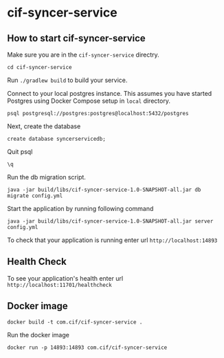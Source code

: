 # cif-syncer-service

## How to start cif-syncer-service 

Make sure you are in the `cif-syncer-service` directry.

```
cd cif-syncer-service
```

Run `./gradlew build` to build your service. 

Connect to your local postgres instance. This assumes you have started Postgres using Docker Compose setup in `local` directory.

```
psql postgresql://postgres:postgres@localhost:5432/postgres
```

Next, create the database

```
create database syncerservicedb;
```

Quit psql

```
\q
```

Run the db migration script.

```
java -jar build/libs/cif-syncer-service-1.0-SNAPSHOT-all.jar db migrate config.yml
```
Start the application by running following command

```
java -jar build/libs/cif-syncer-service-1.0-SNAPSHOT-all.jar server config.yml
```

To check that your application is running enter url `http://localhost:14893`

## Health Check


To see your application's health enter url `http://localhost:11701/healthcheck`

## Docker image

```
docker build -t com.cif/cif-syncer-service .
```

Run the docker image

```
docker run -p 14893:14893 com.cif/cif-syncer-service
```